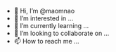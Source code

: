 - 👋 Hi, I’m @maomnao
- 👀 I’m interested in ...
- 🌱 I’m currently learning ...
- 💞️ I’m looking to collaborate on ...
- 📫 How to reach me ...

<!---
maomnao/maomnao is a ✨ special ✨ repository because its `README.md` (this file) appears on your GitHub profile.
You can click the Preview link to take a look at your changes.
--->
